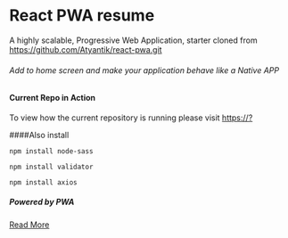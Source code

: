 
# React PWA resume
A highly scalable, Progressive Web Application, starter cloned from https://github.com/Atyantik/react-pwa.git

###### Add to home screen and make your application behave like a Native APP

#### Current Repo in Action
To view how the current repository is running please visit [https://?]()



####Also install
```language-bash
npm install node-sass
```
```language-bash
npm install validator
```
```language-bash
npm install axios
```




##### Powered by PWA
[Read More](https://www.reactpwa.com/features/pwa-progressive-web-application)

